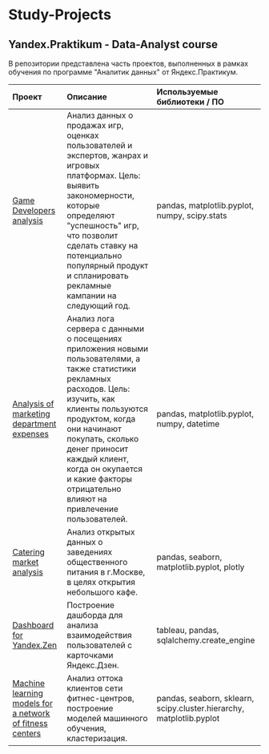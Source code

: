 # Study-Projects
## Yandex.Praktikum - Data-Analyst course

В репозитории представлена часть проектов, выполненных в рамках обучения по программе "Аналитик данных" от Яндекс.Практикум.

| Проект | Описание | Используемые библиотеки / ПО |
| :-------------------- | :--------------------- |:---------------------------|
| [Game Developers analysis](https://github.com/AleksandrAntonov7/Study-Projects/tree/main/Game%20Developers%20analysis)  | Анализ данных о продажах игр, оценках пользователей и экспертов, жанрах и игровых платформах. Цель: выявить закономерности, которые определяют "успешность" игр, что позволит сделать ставку на потенциально популярный продукт и спланировать рекламные кампании на следующий год. | pandas, matplotlib.pyplot, numpy, scipy.stats |
| [Analysis of marketing department expenses](https://github.com/AleksandrAntonov7/Study-Projects/tree/main/Analysis%20of%20marketing%20department%20expenses) | Анализ лога сервера с данными о посещениях приложения новыми пользователями, а также статистики рекламных расходов. Цель: изучить, как клиенты пользуются продуктом, когда они начинают покупать, сколько денег приносит каждый клиент, когда он окупается и какие факторы отрицательно влияют на привлечение пользователей. | pandas, matplotlib.pyplot, numpy, datetime |
| [Catering market analysis](https://github.com/AleksandrAntonov7/Study-Projects/tree/main/Catering%20market%20analysis) | Анализ открытых данных о заведениях общественного питания в  г.Москве, в целях открытия небольшого кафе. | pandas, seaborn, matplotlib.pyplot, plotly |
| [Dashboard for Yandex.Zen](https://github.com/AleksandrAntonov7/Study-Projects/tree/main/Dashboard%20for%20Yandex.Zen#dashboard-for-yandexzen) | Построение дашборда для анализа взаимодействия пользователей с карточками Яндекс.Дзен. | tableau, pandas, sqlalchemy.create_engine |
| [Machine learning models for a network of fitness centers](https://github.com/AleksandrAntonov7/Study-Projects/tree/main/Machine%20learning%20models%20for%20a%20network%20of%20fitness%20centers#readme) | Анализ оттока клиентов сети фитнес-центров, построение моделей машинного обучения, кластеризация. | pandas, seaborn, sklearn, scipy.cluster.hierarchy, matplotlib.pyplot |
